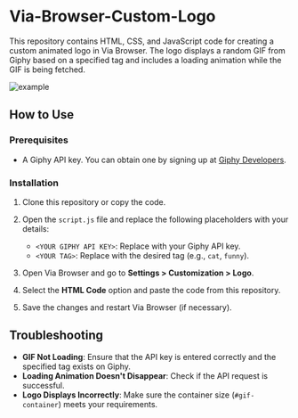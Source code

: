 # Via-Browser-Custom-Logo

This repository contains HTML, CSS, and JavaScript code for creating a custom animated logo in Via Browser. The logo displays a random GIF from Giphy based on a specified tag and includes a loading animation while the GIF is being fetched.

![example](media/example.gif)

## How to Use

### Prerequisites

- A Giphy API key. You can obtain one by signing up at [Giphy Developers](https://developers.giphy.com/).

### Installation

1. Clone this repository or copy the code.
2. Open the `script.js` file and replace the following placeholders with your details:
   - `<YOUR GIPHY API KEY>`: Replace with your Giphy API key.
   - `<YOUR TAG>`: Replace with the desired tag (e.g., `cat`, `funny`).

3. Open Via Browser and go to **Settings > Customization > Logo**.
4. Select the **HTML Code** option and paste the code from this repository.
5. Save the changes and restart Via Browser (if necessary).

## Troubleshooting

- **GIF Not Loading**: Ensure that the API key is entered correctly and the specified tag exists on Giphy.
- **Loading Animation Doesn't Disappear**: Check if the API request is successful.
- **Logo Displays Incorrectly**: Make sure the container size (`#gif-container`) meets your requirements.
